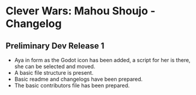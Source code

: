 # Clever Wars: Mahou Shoujo - Changelog

## Preliminary Dev Release 1

- Aya in form as the Godot icon has been added, a script for her is there, she can be selected and moved.
- A basic file structure is present.
- Basic readme and changelogs have been prepared.
- The basic contributors file has been prepared.